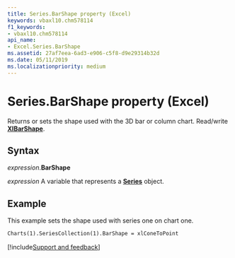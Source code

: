 ```yaml
---
title: Series.BarShape property (Excel)
keywords: vbaxl10.chm578114
f1_keywords:
- vbaxl10.chm578114
api_name:
- Excel.Series.BarShape
ms.assetid: 27af7eea-6ad3-e906-c5f8-d9e29314b32d
ms.date: 05/11/2019
ms.localizationpriority: medium
---
```



# Series.BarShape property (Excel)

Returns or sets the shape used with the 3D bar or column chart. Read/write **[XlBarShape](Excel.XlBarShape.md)**.


## Syntax

_expression_.**BarShape**

_expression_ A variable that represents a **[Series](Excel.Series(object).md)** object.


## Example

This example sets the shape used with series one on chart one.

```vb
Charts(1).SeriesCollection(1).BarShape = xlConeToPoint
```



[!include[Support and feedback](~/includes/feedback-boilerplate.md)]